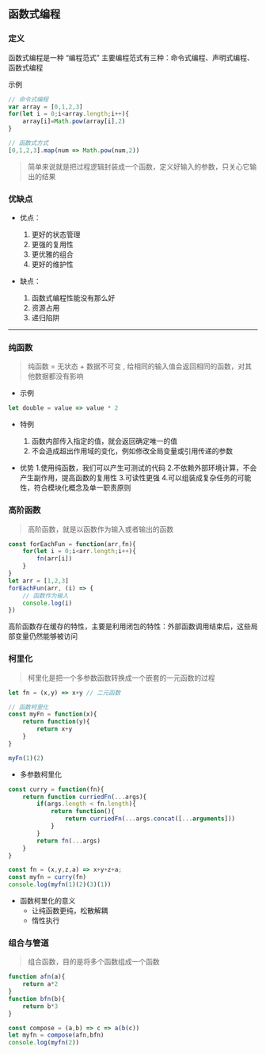 ## 函数式编程

### 定义
函数式编程是一种 “编程范式”
主要编程范式有三种：命令式编程、声明式编程、函数式编程

示例
```js
// 命令式编程
var array = [0,1,2,3]
for(let i = 0;i<array.length;i++){
    array[i]=Math.pow(array[i],2)
}

// 函数式方式
[0,1,2,3].map(num => Math.pow(num,2))
```

> 简单来说就是把过程逻辑封装成一个函数，定义好输入的参数，只关心它输出的结果

### 优缺点
- 优点：
  1. 更好的状态管理
  2. 更强的复用性
  3. 更优雅的组合
  4. 更好的维护性

- 缺点：
  1. 函数式编程性能没有那么好
  2. 资源占用
  3. 递归陷阱

---

### 纯函数
> 纯函数 = 无状态 + 数据不可变 , 给相同的输入值会返回相同的函数，对其他数据都没有影响

- 示例
```js
let double = value => value * 2
```
- 特例
  1. 函数内部传入指定的值，就会返回确定唯一的值
  2. 不会造成超出作用域的变化，例如修改全局变量或引用传递的参数

- 优势
  1.使用纯函数，我们可以产生可测试的代码
  2.不依赖外部环境计算，不会产生副作用，提高函数的复用性
  3.可读性更强
  4.可以组装成复杂任务的可能性，符合模块化概念及单一职责原则

### 高阶函数
> 高阶函数，就是以函数作为输入或者输出的函数

```js
const forEachFun = function(arr,fn){
    for(let i = 0;i<arr.length;i++){
        fn(arr[i])
    }
}
let arr = [1,2,3]
forEachFun(arr, (i) => {
    // 函数作为输入
    console.log(i)
})
```
高阶函数存在缓存的特性，主要是利用闭包的特性：外部函数调用结束后，这些局部变量仍然能够被访问


### 柯里化
> 柯里化是把一个多参数函数转换成一个嵌套的一元函数的过程

```js
let fn = (x,y) => x+y // 二元函数

// 函数柯里化
const myFn = function(x){
    return function(y){
        return x+y
    }
}

myFn(1)(2)
```

- 多参数柯里化
```js
const curry = function(fn){
    return function curriedFn(...args){
        if(args.length < fn.length){
            return function(){
                return curriedFn(...args.concat([...arguments]))
            }
        }
        return fn(...args)
    }
}

const fn = (x,y,z,a) => x+y+z+a;
const myfn = curry(fn)
console.log(myfn(1)(2)(3)(1))
```
- 函数柯里化的意义
  - 让纯函数更纯，松散解耦
  - 惰性执行

### 组合与管道
> 组合函数，目的是将多个函数组成一个函数

```js
function afn(a){
    return a*2
}
function bfn(b){
    return b*3
}

const compose = (a,b) => c => a(b(c))
let myfn = compose(afn,bfn)
console.log(myfn(2))
```
